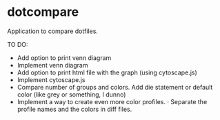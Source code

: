 # dotcompare
Application to compare dotfiles. 

TO DO:
- Add option to print venn diagram
- Implement venn diagram
- Add option to print html file with the graph (using cytoscape.js)
- Implement cytoscape.js
- Compare number of groups and colors. Add die statement or default color (like grey or something, I dunno)
- Implement a way to create even more color profiles.
      · Separate the profile names and the colors in diff files.

